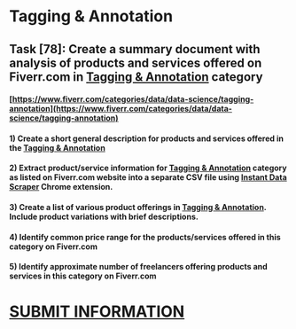 # Tagging & Annotation
## Task [78]: Create a summary document with analysis of products and services offered on Fiverr.com in [Tagging & Annotation](https://www.fiverr.com/categories/data/data-science/tagging-annotation) category
#### [https://www.fiverr.com/categories/data/data-science/tagging-annotation](https://www.fiverr.com/categories/data/data-science/tagging-annotation)
#### 1) Create a short general description for products and services offered in the [Tagging & Annotation](https://www.fiverr.com/categories/data/data-science/tagging-annotation)
#### 2) Extract product/service information for [Tagging & Annotation](https://www.fiverr.com/categories/data/data-science/tagging-annotation) category as listed on Fiverr.com website into a separate CSV file using [Instant Data Scraper](https://chrome.google.com/webstore/detail/instant-data-scraper/ofaokhiedipichpaobibbnahnkdoiiah) Chrome extension.
#### 3) Create a list of various product offerings in [Tagging & Annotation](https://www.fiverr.com/categories/data/data-science/tagging-annotation). Include product variations with brief descriptions.
#### 4) Identify common price range for the products/services offered in this category on Fiverr.com
#### 5) Identify approximate number of freelancers offering products and services in this category on Fiverr.com

# [SUBMIT INFORMATION](https://forms.office.com/r/8AEKjkLxKG)
